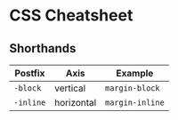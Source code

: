# CSS Cheatsheet

## Shorthands

| Postfix   | Axis       | Example         |
| --------- | ---------- | --------------- |
| `-block`  | vertical   | `margin-block`  |
| `-inline` | horizontal | `margin-inline` |
